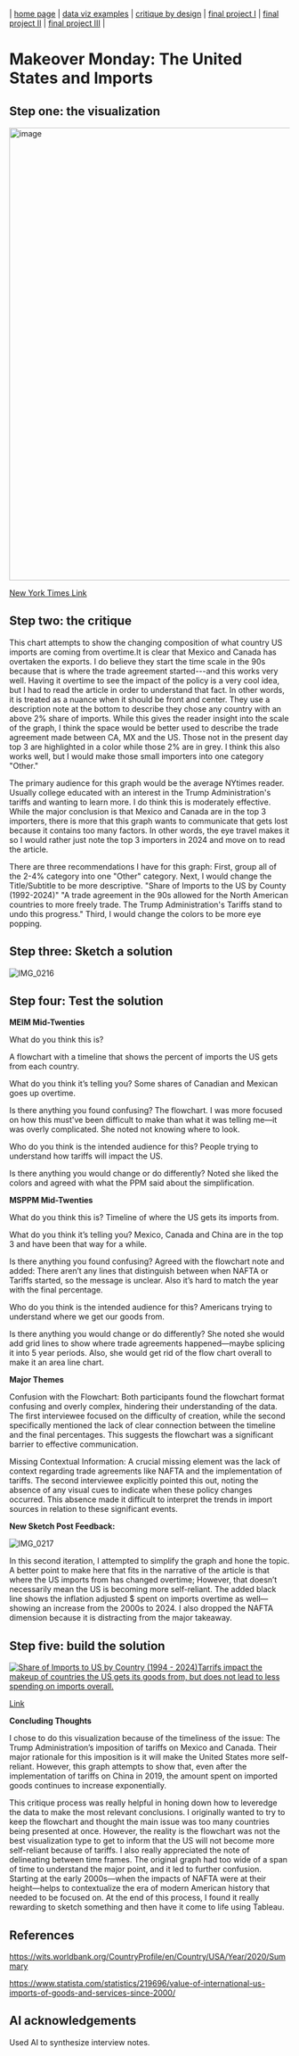 | [home page](https://cristinagoeller.github.io/cristina-goeller-portfolio/) | [data viz examples](dataviz-examples) | [critique by design](critique-by-design) | [final project I](final-project-part-one) | [final project II](final-project-part-two) | [final project III](final-project-part-three) |

# Makeover Monday: The United States and Imports 
## Step one: the visualization
<img width="812" alt="image" src="https://github.com/user-attachments/assets/ca1f84a9-46bf-4c7e-a6ca-0ff79fe528b6" />

[New York Times Link]([url](https://www.nytimes.com/interactive/2025/02/01/business/economy/mexico-china-canada-imports-tariffs.html))

## Step two: the critique
This chart attempts to show the changing composition of what country US imports are coming from overtime.It is clear that Mexico and Canada has overtaken the exports.  I do believe they start the time scale in the 90s because that is where the trade agreement started---and this works very well. Having it overtime to see the impact of the policy is a very cool idea, but I had to read the article in order to understand that fact. In other words, it is treated as a nuance when it should be front and center. They use a description note at the bottom to describe they chose any country with an above 2% share of imports. While this gives the reader insight into the scale of the graph, I think the space would be better used to describe the trade agreement made between CA, MX and the US. Those not in the present day top 3 are highlighted in a color while those 2% are in grey. I think this also works well, but I would make those small importers into one category "Other."

The primary audience for this graph would be the average NYtimes reader. Usually college educated with an interest in the Trump Administration's tariffs and wanting to learn more. I do think this is moderately effective. While the major  conclusion is that Mexico and Canada are in the top 3 importers, there is more that this graph wants to communicate that gets lost because it contains too many factors. In other words, the eye travel makes it so I would rather just note the top 3 importers in 2024 and move on to read the article. 

There are three recommendations I have for this graph: First, group all of the 2-4% category into one "Other" category. Next, I would change the Title/Subtitle to be more descriptive. "Share of Imports to the US by County (1992-2024)" "A trade agreement in the 90s allowed for the North American countries to more freely trade. The Trump Administration's Tariffs stand to undo this progress." Third, I would change the colors to be more eye popping.

## Step three: Sketch a solution
![IMG_0216](https://github.com/user-attachments/assets/c976529d-0519-48f7-9e7a-58f61edec35e)

## Step four: Test the solution

**MEIM Mid-Twenties**

What do you think this is? 

A flowchart with a timeline that shows the percent of imports the US gets from each country.

What do you think it’s telling you? 
Some shares of Canadian and Mexican goes up overtime. 

Is there anything you found confusing? 
The flowchart. I was more focused on how this must've been difficult to make than what it was telling me—it was overly complicated. She noted not knowing where to look. 

Who do you think is the intended audience for this? 
People trying to understand how tariffs will impact the US. 

Is there anything you would change or do differently? 
Noted she liked the colors and agreed with what the PPM said about the simplification. 

**MSPPM Mid-Twenties**

What do you think this is? 
Timeline of where the US gets its imports from. 

What do you think it’s telling you? 
Mexico, Canada and China are in the top 3 and have been that way for a while. 

Is there anything you found confusing? 
Agreed with the flowchart note and added: There aren’t any lines that distinguish between when NAFTA or Tariffs started, so the message is unclear. Also it’s hard to match the year with the final percentage. 

Who do you think is the intended audience for this? 
Americans trying to understand where we get our goods from. 

Is there anything you would change or do differently?
She noted she would add grid lines to show where trade agreements happened—maybe splicing it into 5 year periods. Also, she would get rid of the flow chart overall to make it an area line chart.

**Major Themes**

Confusion with the Flowchart: Both participants found the flowchart format confusing and overly complex, hindering their understanding of the data.  The first interviewee focused on the difficulty of creation, while the second specifically mentioned the lack of clear connection between the timeline and the final percentages.  This suggests the flowchart was a significant barrier to effective communication.

Missing Contextual Information:  A crucial missing element was the lack of context regarding trade agreements like NAFTA and the implementation of tariffs.  The second interviewee explicitly pointed this out, noting the absence of any visual cues to indicate when these policy changes occurred.  This absence made it difficult to interpret the trends in import sources in relation to these significant events.

**New Sketch Post Feedback:**

![IMG_0217](https://github.com/user-attachments/assets/8c8d45e4-5028-4df9-a79d-a9c9222ac5e5)

In this second iteration, I attempted to simplify the graph and hone the topic. A better point to make here that fits in the narrative of the article is that where the US imports from has changed overtime; However, that doesn’t necessarily mean the US is becoming more self-reliant. The added black line shows the inflation adjusted $ spent on imports overtime as well—showing an increase from the 2000s to 2024. I also dropped the NAFTA dimension because it is distracting from the major takeaway. 


## Step five: build the solution

<div class='tableauPlaceholder' id='viz1739389239056' style='position: relative'><noscript><a href='#'><img alt='Share of Imports to US by Country (1994 - 2024)Tarrifs impact the makeup of  countries the US gets its goods from, but does not lead to less spending on imports overall.  ' src='https:&#47;&#47;public.tableau.com&#47;static&#47;images&#47;Ma&#47;MakeoverMondayTarrifsandSpentonImports&#47;RedotoUpload2&#47;1_rss.png' style='border: none' /></a></noscript><object class='tableauViz'  style='display:none;'><param name='host_url' value='https%3A%2F%2Fpublic.tableau.com%2F' /> <param name='embed_code_version' value='3' /> <param name='site_root' value='' /><param name='name' value='MakeoverMondayTarrifsandSpentonImports&#47;RedotoUpload2' /><param name='tabs' value='no' /><param name='toolbar' value='yes' /><param name='static_image' value='https:&#47;&#47;public.tableau.com&#47;static&#47;images&#47;Ma&#47;MakeoverMondayTarrifsandSpentonImports&#47;RedotoUpload2&#47;1.png' /> <param name='animate_transition' value='yes' /><param name='display_static_image' value='yes' /><param name='display_spinner' value='yes' /><param name='display_overlay' value='yes' /><param name='display_count' value='yes' /><param name='language' value='en-US' /></object></div>           
<script type='text/javascript'>      
  var divElement = document.getElementById('viz1739389239056');               
  var vizElement = divElement.getElementsByTagName('object')[0];           
  vizElement.style.width='100%';vizElement.style.height=(divElement.offsetWidth*0.75)+'px';     
  var scriptElement = document.createElement('script');                
  scriptElement.src = 'https://public.tableau.com/javascripts/api/viz_v1.js';   
  vizElement.parentNode.insertBefore(scriptElement, vizElement);       
</script>

[Link](https://public.tableau.com/views/MakeoverMondayTarrifsandSpentonImports/RedotoUpload2?:language=en-US&:sid=&:redirect=auth&:display_count=n&:origin=viz_share_link)

**Concluding Thoughts**

I chose to do this visualization because of the timeliness of the issue: The Trump Administration’s imposition of tariffs on Mexico and Canada. Their major rationale for this imposition is it will make the United States more self-reliant. However, this graph attempts to show that, even after the implementation of tariffs on China in 2019, the amount spent on imported goods continues to increase exponentially. 

This critique process was really helpful in honing down how to leveredge the data to make the most relevant conclusions. I originally wanted to try to keep the flowchart and thought the main issue was too many countries being presented at once. However, the reality is the flowchart was not the best visualization type to get to inform that the US will not become more self-reliant because of tariffs. I also really appreciated the note of delineating between time frames. The original graph had too wide of a span of time to understand the major point, and it led to further confusion. Starting at the early 2000s—when the impacts of NAFTA were at their height—helps to contextualize the era of modern American history that needed to be focused on. At the end of this process, I found it really rewarding to sketch something and then have it come to life using Tableau. 




## References
<https://wits.worldbank.org/CountryProfile/en/Country/USA/Year/2020/Summary>

<https://www.statista.com/statistics/219696/value-of-international-us-imports-of-goods-and-services-since-2000/>

## AI acknowledgements
Used AI to synthesize interview notes. 

